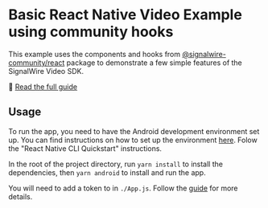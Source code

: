 # Basic React Native Video Example using community hooks

This example uses the components and hooks from [@signalwire-community/react](https://github.com/signalwire-community/react/) package to demonstrate a few simple features of the SignalWire Video SDK.

📖 [Read the full guide](https://developer.signalwire.com/guides/video/using-hooks-to-track-ui)

## Usage

To run the app, you need to have the Android development environment set up. You can find instructions on how to set up the environment [here](https://reactnative.dev/docs/environment-setup). Folow the "React Native CLI Quickstart" instructions.

In the root of the project directory, run `yarn install` to install the dependencies, then `yarn android` to install and run the app.

You will need to add a token to in `./App.js`. Follow the [guide](https://developer.signalwire.com/guides/video/using-hooks-to-track-ui) for more details.
